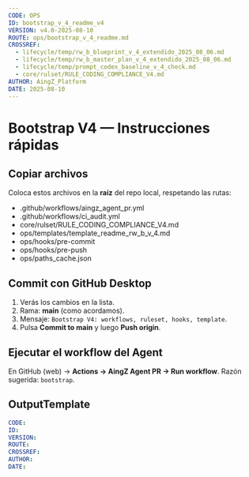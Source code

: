 ```yaml
---
CODE: OPS
ID: bootstrap_v_4_readme_v4
VERSION: v4.0-2025-08-10
ROUTE: ops/bootstrap_v_4_readme.md
CROSSREF:
  - lifecycle/temp/rw_b_blueprint_v_4_extendido_2025_08_06.md
  - lifecycle/temp/rw_b_master_plan_v_4_extendido_2025_08_06.md
  - lifecycle/temp/prompt_codex_baseline_v_4_check.md
  - core/rulset/RULE_CODING_COMPLIANCE_V4.md
AUTHOR: AingZ_Platform
DATE: 2025-08-10
---
```

# Bootstrap V4 — Instrucciones rápidas

## Copiar archivos
Coloca estos archivos en la **raíz** del repo local, respetando las rutas:
- .github/workflows/aingz_agent_pr.yml
- .github/workflows/ci_audit.yml
- core/rulset/RULE_CODING_COMPLIANCE_V4.md
- ops/templates/template_readme_rw_b_v_4.md
- ops/hooks/pre-commit
- ops/hooks/pre-push
- ops/paths_cache.json

## Commit con GitHub Desktop
1) Verás los cambios en la lista.
2) Rama: **main** (como acordamos).
3) Mensaje: `Bootstrap V4: workflows, ruleset, hooks, template`.
4) Pulsa **Commit to main** y luego **Push origin**.

## Ejecutar el workflow del Agent
En GitHub (web) → **Actions → AingZ Agent PR → Run workflow**. Razón sugerida: `bootstrap`.

## OutputTemplate
```yaml
CODE:
ID:
VERSION:
ROUTE:
CROSSREF:
AUTHOR:
DATE:
```
